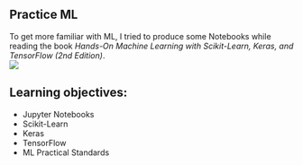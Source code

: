 ##  Practice ML

To get more familiar with ML, I tried to produce some Notebooks while reading the book _Hands-On Machine Learning with Scikit-Learn, Keras, and TensorFlow (2nd Edition)_.  
<a href="https://www.oreilly.com/library/view/hands-on-machine-learning/9781492032632/"><img src="https://learning.oreilly.com/library/cover/9781492032632/250w/"></a>

## Learning objectives:
* Jupyter Notebooks
* Scikit-Learn
* Keras
* TensorFlow
* ML Practical Standards
